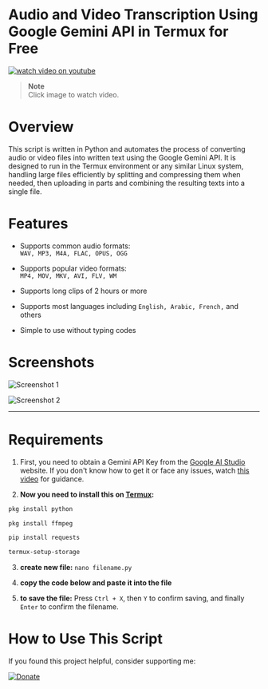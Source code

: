 
# Audio and Video Transcription Using Google Gemini API in Termux for Free

[![watch video on youtube](https://img.youtube.com/vi/rP7Nzy-No3s/hqdefault.jpg)](https://www.youtube.com/watch?v=rP7Nzy-No3s)
> **Note**  
> Click image to watch video.

# Overview
This script is written in Python and automates the process of converting audio or video files into written text using the Google Gemini API. It is designed to run in the Termux environment or any similar Linux system, handling large files efficiently by splitting and compressing them when needed, then uploading in parts and combining the resulting texts into a single file.

# Features

- Supports common audio formats:  
  `WAV, MP3, M4A, FLAC, OPUS, OGG`

- Supports popular video formats:  
  `MP4, MOV, MKV, AVI, FLV, WM`

- Supports long clips of 2 hours or more

- Supports most languages including `English, Arabic, French,` and others

- Simple to use without typing codes

# Screenshots 

![Screenshot 1](https://i.imgur.com/b5OQZL5.jpeg)

![Screenshot 2](https://i.imgur.com/DixjIsR.jpeg)

---
# Requirements
1. First, you need to obtain a Gemini API Key from the [Google AI Studio](https://aistudio.google.com/app/apikey) website. If you don't know how to get it or face any issues, watch [this video](https://youtu.be/SMTLu2AT5tQ) for guidance.

2. **Now you need to install this on [Termux](https://termux.dev/en/):**
```bash
pkg install python
```
```bash
pkg install ffmpeg
```
```bash
pip install requests
```
```bash
termux-setup-storage
```

3. **create new file:**
 `nano filename.py`

4. **copy the code below and paste it into the file**

5. **to save the file:**
Press `Ctrl + X`, then `Y` to confirm saving, and finally `Enter` to confirm the filename.


# How to Use This Script



If you found this project helpful, consider supporting me:

[![Donate](https://i.imgur.com/LjjhKAO.png)](https://ko-fi.com/bidjadraft)

